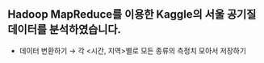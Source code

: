 ## Hadoop MapReduce를 이용한 Kaggle의 서울 공기질 데이터를 분석하였습니다.
- 데이터 변환하기 → 각 <시간, 지역>별로 모든 종류의 측정치 모아서 저장하기
 
